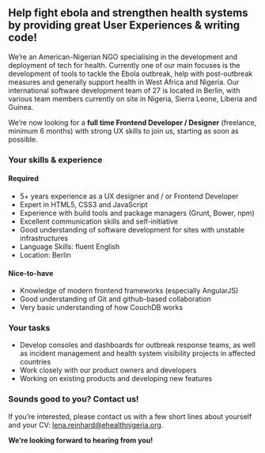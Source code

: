 ## Help fight ebola and strengthen health systems by providing great User Experiences & writing code!

We’re an American-Nigerian NGO specialising in the development and deployment of tech for health. Currently one of our main focuses is the development of tools to tackle the Ebola outbreak, help with post-outbreak measures and generally support health in West Africa and Nigeria. Our international software development team of 27 is located in Berlin, with various team members currently on site in Nigeria, Sierra Leone, Liberia and Guinea.

We’re now looking for a __full time Frontend Developer / Designer__ (freelance, minimum 6 months) with strong UX skills to join us, starting as soon as possible.

### Your skills & experience
#### Required 
- 5+ years experience as a UX designer and / or Frontend Developer
- Expert in HTML5, CSS3 and JavaScript
- Experience with build tools and package managers (Grunt, Bower, npm)
- Excellent communication skills and self-initiative
- Good understanding of software development for sites with unstable infrastructures
- Language Skills: fluent English
- Location: Berlin
 
#### Nice-to-have 
- Knowledge of modern frontend frameworks (especially AngularJS)
- Good understanding of Git and github-based collaboration
- Very basic understanding of how CouchDB works

### Your tasks
- Develop consoles and dashboards for outbreak response teams, as well as incident management and health system visibility projects in affected countries
- Work closely with our product owners and developers
- Working on existing products and developing new features

### Sounds good to you? Contact us!
If you’re interested, please contact us with a few short lines about yourself and your CV: lena.reinhard@ehealthnigeria.org.

__We’re looking forward to hearing from you!__
